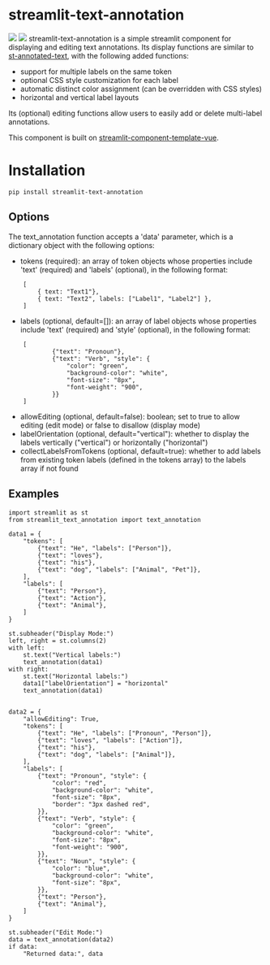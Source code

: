 # streamlit-text-annotation
![](./images/screenshot.png)
![](./images/demo.gif)
streamlit-text-annotation is a simple streamlit component for displaying and editing text annotations.
Its display functions are similar to [st-annotated-text](https://github.com/tvst/st-annotated-text), with the following added functions:
- support for multiple labels on the same token
- optional CSS style customization for each label
- automatic distinct color assignment (can be overridden with CSS styles)
- horizontal and vertical label layouts

Its (optional) editing functions allow users to easily add or delete multi-label annotations.

This component is built on [streamlit-component-template-vue](https://github.com/andfanilo/streamlit-component-template-vue).

# Installation
```
pip install streamlit-text-annotation
```

## Options
The text_annotation function accepts a 'data' parameter, which is a dictionary object with the following options:

- tokens (required): an array of token objects whose properties include 'text' (required) and 'labels' (optional), in the following format:
```
    [
        { text: "Text1"},
        { text: "Text2", labels: ["Label1", "Label2"] },
    ]
```
- labels (optional, default=[]): an array of label objects whose properties include 'text' (required) and 'style' (optional), in the following format:
```
    [
            {"text": "Pronoun"},
            {"text": "Verb", "style": {
                "color": "green",
                "background-color": "white",
                "font-size": "8px",
                "font-weight": "900",
            }}
    ]
```
- allowEditing (optional, default=false): boolean; set to true to allow editing (edit mode) or false to disallow (display mode)
- labelOrientation (optional, default="vertical"): whether to display the labels vertically ("vertical") or horizontally ("horizontal")
- collectLabelsFromTokens (optional, default=true): whether to add labels from existing token labels (defined in the tokens array) to the labels array if not found

## Examples
```
import streamlit as st
from streamlit_text_annotation import text_annotation

data1 = {
    "tokens": [
        {"text": "He", "labels": ["Person"]},
        {"text": "loves"},
        {"text": "his"},
        {"text": "dog", "labels": ["Animal", "Pet"]},
    ],
    "labels": [
        {"text": "Person"},
        {"text": "Action"},
        {"text": "Animal"},
    ]
}

st.subheader("Display Mode:")
left, right = st.columns(2)
with left:
    st.text("Vertical labels:")
    text_annotation(data1)
with right:
    st.text("Horizontal labels:")
    data1["labelOrientation"] = "horizontal"
    text_annotation(data1)


data2 = {
    "allowEditing": True,
    "tokens": [
        {"text": "He", "labels": ["Pronoun", "Person"]},
        {"text": "loves", "labels": ["Action"]},
        {"text": "his"},
        {"text": "dog", "labels": ["Animal"]},
    ],
    "labels": [
        {"text": "Pronoun", "style": {
            "color": "red",
            "background-color": "white",
            "font-size": "8px",
            "border": "3px dashed red",
        }},
        {"text": "Verb", "style": {
            "color": "green",
            "background-color": "white",
            "font-size": "8px",
            "font-weight": "900",
        }},
        {"text": "Noun", "style": {
            "color": "blue",
            "background-color": "white",
            "font-size": "8px",
        }},
        {"text": "Person"},
        {"text": "Animal"},
    ]
}

st.subheader("Edit Mode:")
data = text_annotation(data2)
if data:
    "Returned data:", data
```